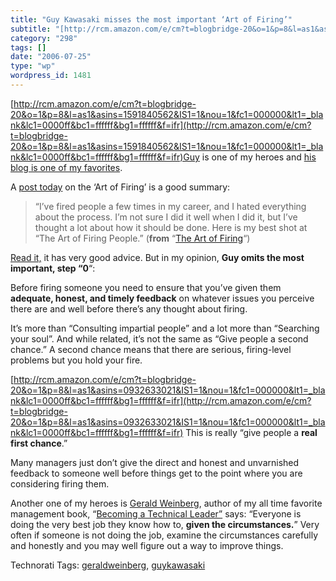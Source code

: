 ```yaml
---
title: "Guy Kawasaki misses the most important ‘Art of Firing’"
subtitle: "[http://rcm.amazon.com/e/cm?t=blogbridge-20&o=1&p=8&l=as1&asins=1591840562&IS1=1&nou=1&fc1=000000<..."
category: "298"
tags: []
date: "2006-07-25"
type: "wp"
wordpress_id: 1481
---
```

[http://rcm.amazon.com/e/cm?t=blogbridge-20&o=1&p=8&l=as1&asins=1591840562&IS1=1&nou=1&fc1=000000&lt1=_blank&lc1=0000ff&bc1=ffffff&bg1=ffffff&f=ifr](http://rcm.amazon.com/e/cm?t=blogbridge-20&o=1&p=8&l=as1&asins=1591840562&IS1=1&nou=1&fc1=000000&lt1=_blank&lc1=0000ff&bc1=ffffff&bg1=ffffff&f=ifr)Guy is one of my heroes and [his blog is one of my favorites](http://blog.guykawasaki.com/).

A [post today](http://blog.guykawasaki.com/2006/07/the_art_of_firi.html) on the ‘Art of Firing’ is a good summary:

> “I’ve fired people a few times in my career, and I hated everything about the process. I’m not sure I did it well when I did it, but I’ve thought a lot about how it should be done. Here is my best shot at “The Art of Firing People.” (**from** “[The Art of Firing](http://blog.guykawasaki.com/2006/07/the_art_of_firi.html)“)

[Read it,](http://blog.guykawasaki.com/2006/07/the_art_of_firi.html) it has very good advice. But in my opinion, **Guy omits the most important, step “0**“:

Before firing someone you need to ensure that you’ve given them **adequate, honest, and timely feedback** on whatever issues you perceive there are and well before there’s any thought about firing.

It’s more than “Consulting impartial people” and a lot more than “Searching your soul”. And while related, it’s not the same as “Give people a second chance.” A second chance means that there are serious, firing-level problems but you hold your fire. 

[http://rcm.amazon.com/e/cm?t=blogbridge-20&o=1&p=8&l=as1&asins=0932633021&IS1=1&nou=1&fc1=000000&lt1=_blank&lc1=0000ff&bc1=ffffff&bg1=ffffff&f=ifr](http://rcm.amazon.com/e/cm?t=blogbridge-20&o=1&p=8&l=as1&asins=0932633021&IS1=1&nou=1&fc1=000000&lt1=_blank&lc1=0000ff&bc1=ffffff&bg1=ffffff&f=ifr)
This is really “give people a **real first chance**.”

Many managers just don’t give the direct and honest and unvarnished feedback to someone well before things get to the point where you are considering firing them.

Another one of my heroes is [Gerald Weinberg](http://www.geraldmweinberg.com/), author of my all time favorite management book, “[Becoming a Technical Leader”](http://www.geraldmweinberg.com/books.html) says: “Everyone is doing the very best job they know how to, **given the circumstances.**” Very often if someone is not doing the job, examine the circumstances carefully and honestly and you may well figure out a way to improve things.

Technorati Tags: [geraldweinberg](http://www.technorati.com/tag/geraldweinberg), [guykawasaki](http://www.technorati.com/tag/guykawasaki)